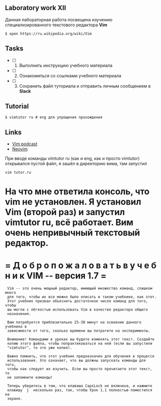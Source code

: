 ## Laboratory work XII

Данная лабораторная работа посвещена изучению специализированного текстового редактора **Vim**

```ShellSession
$ open https://ru.wikipedia.org/wiki/Vim
```

## Tasks

- [ ] 1. Выполнить инструкцию учебного материала
- [ ] 2. Ознакомиться со ссылками учебного материала
- [ ] 3. Сохранить файл туториала и отправить личным сообщением в **Slack**

## Tutorial

```ShellSession
$ vimtutor ru # eng для упрощения прохождения
```
## Links

- [Vim podcast](http://vimcasts.org/)
- [Neovim](https://neovim.io/doc/user/)

При вводе команды vimtutor ru (как и eng, как и просто vimtutor) открывался пустой файл, я зашёл в директорию вима, там запустил
```
vim tutor.ru
```
На что мне ответила консоль, что vim не установлен. Я установил Vim (второй раз) и запустил vimtutor ru, всё работает.
Вим очень непривычный текстовый редактор.
===============================================================================
=   Д о б р о   п о ж а л о в а т ь   в   у ч е б н и к   VIM  --  версия 1.7 =
===============================================================================

     Vim -- это очень мощный редактор, имеющий множество команд, слишком много
     для того, чтобы их все можно было описать в таком учебнике, как этот.
     Этот учебник призван объяснить достаточное число команд для того, чтобы
     вы могли с лёгкостью использовать Vim в качестве редактора общего
     назначения.

     Вам потребуется приблизительно 25-30 минут на освоение данного учебника в
     зависимости от того, сколько времени вы потратите на эксперименты.

     Внимание! Командами в уроках вы будете изменять этот текст. Создайте
     копию этого файла, чтобы попрактиковаться на ней (если вы запустили
     "vimtutor", то это уже копия).

     Важно помнить, что этот учебник предназначен для обучения в процессе
     использования. Это означает, что вы должны запускать команды для того,
     чтобы как следует их изучить. Если вы просто прочитаете этот текст, то
     не запомните команды!

     Теперь убедитесь в том, что клавиша CapsLock не включена, и нажмите
     клавишу  j  несколько раз, так, чтобы Урок 1.1 полностью поместился на
     экране.

~~~~~~~~~~~~~~~~~~~~~~~~~~~~~~~~~~~~~~~~~~~~~~~~~~~~~~~~~~~~~~~~~~~~~~~~~~~~~~
